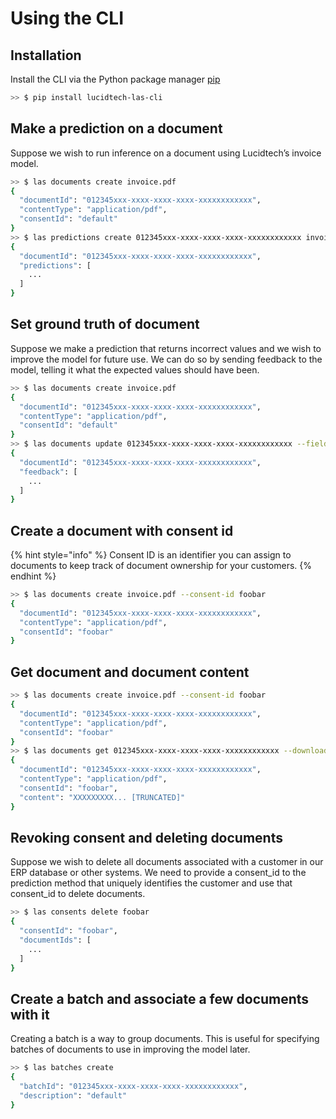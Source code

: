 # Using the CLI

## Installation

Install the CLI via the Python package manager [pip](https://pip.pypa.io/en/stable/)

```bash
>> $ pip install lucidtech-las-cli
```

## Make a prediction on a document

Suppose we wish to run inference on a document using Lucidtech’s invoice model.

```bash
>> $ las documents create invoice.pdf
{
  "documentId": "012345xxx-xxxx-xxxx-xxxx-xxxxxxxxxxxx",
  "contentType": "application/pdf",
  "consentId": "default"
}
>> $ las predictions create 012345xxx-xxxx-xxxx-xxxx-xxxxxxxxxxxx invoice
{
  "documentId": "012345xxx-xxxx-xxxx-xxxx-xxxxxxxxxxxx",
  "predictions": [
    ...
  ]
}
```

## Set ground truth of document

Suppose we make a prediction that returns incorrect values and we wish to improve the model for future use. We can do so by sending feedback to the model, telling it what the expected values should have been.

```bash
>> $ las documents create invoice.pdf
{
  "documentId": "012345xxx-xxxx-xxxx-xxxx-xxxxxxxxxxxx",
  "contentType": "application/pdf",
  "consentId": "default"
}
>> $ las documents update 012345xxx-xxxx-xxxx-xxxx-xxxxxxxxxxxx --fields total_amount=300.00 due_date=2020-02-28
{
  "documentId": "012345xxx-xxxx-xxxx-xxxx-xxxxxxxxxxxx",
  "feedback": [
    ...
  ]
}
```

## Create a document with consent id

{% hint style="info" %}
Consent ID is an identifier you can assign to documents to keep track of document ownership for your customers.
{% endhint %}

```bash
>> $ las documents create invoice.pdf --consent-id foobar
{
  "documentId": "012345xxx-xxxx-xxxx-xxxx-xxxxxxxxxxxx",
  "contentType": "application/pdf",
  "consentId": "foobar"
}
```

## Get document and document content

```bash
>> $ las documents create invoice.pdf --consent-id foobar
{
  "documentId": "012345xxx-xxxx-xxxx-xxxx-xxxxxxxxxxxx",
  "contentType": "application/pdf",
  "consentId": "foobar"
}
>> $ las documents get 012345xxx-xxxx-xxxx-xxxx-xxxxxxxxxxxx --download-content invoice2.pdf
{
  "documentId": "012345xxx-xxxx-xxxx-xxxx-xxxxxxxxxxxx",
  "contentType": "application/pdf",
  "consentId": "foobar",
  "content": "XXXXXXXXX... [TRUNCATED]"
}
```

## Revoking consent and deleting documents

Suppose we wish to delete all documents associated with a customer in our ERP database or other systems. We need to provide a consent\_id to the prediction method that uniquely identifies the customer and use that consent\_id to delete documents.

```bash
>> $ las consents delete foobar
{
  "consentId": "foobar",
  "documentIds": [
    ...
  ]
}
```

## Create a batch and associate a few documents with it

Creating a batch is a way to group documents. This is useful for specifying batches of documents to use in improving the model later.

```bash
>> $ las batches create
{
  "batchId": "012345xxx-xxxx-xxxx-xxxx-xxxxxxxxxxxx",
  "description": "default"
}
```

